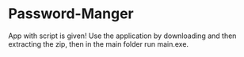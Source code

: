 # Password-Manger

App with script is given! Use the application by downloading and then extracting the zip, then in the main folder run main.exe. 
